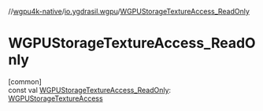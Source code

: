 //[wgpu4k-native](../../index.md)/[io.ygdrasil.wgpu](index.md)/[WGPUStorageTextureAccess_ReadOnly](-w-g-p-u-storage-texture-access_-read-only.md)

# WGPUStorageTextureAccess_ReadOnly

[common]\
const val [WGPUStorageTextureAccess_ReadOnly](-w-g-p-u-storage-texture-access_-read-only.md): [WGPUStorageTextureAccess](-w-g-p-u-storage-texture-access/index.md)